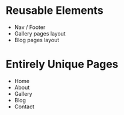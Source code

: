 # Reusable Elements
* Nav / Footer
* Gallery pages layout
* Blog pages layout

# Entirely Unique Pages
* Home
* About
* Gallery
* Blog 
* Contact